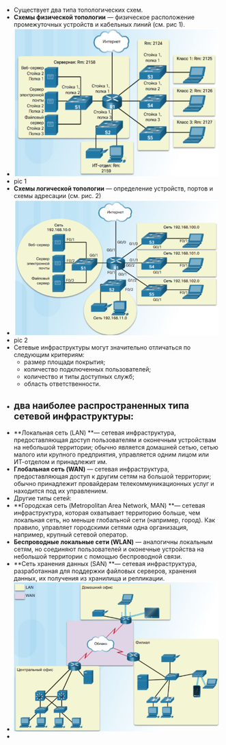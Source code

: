 - Существует два типа топологических схем.
- **Схемы физической топологии** — физическое расположение промежуточных устройств и кабельных линий (см. рис 1).
- ![image.png](../assets/image_1672478560967_0.png)
- pic 1
- **Схемы логической топологии** — определение устройств, портов и схемы адресации (см. рис. 2)
- ![image.png](../assets/image_1672478684761_0.png)
- pic 2
- Сетевые инфраструктуры могут значительно отличаться по следующим критериям:
	- размер площади покрытия;
	- количество подключенных пользователей;
	- количество и типы доступных служб;
	- область ответственности.
- ## два наиболее распространенных типа сетевой инфраструктуры:
- **Локальная сеть (LAN) **— сетевая инфраструктура, предоставляющая доступ пользователям и оконечным устройствам на небольшой территории; обычно является домашней сетью, сетью малого или крупного предприятия, управляется одним лицом или ИТ-отделом и принадлежит им.
- **Глобальная сеть (WAN)** — сетевая инфраструктура, предоставляющая доступ к другим сетям на большой территории; обычно принадлежит провайдерам телекоммуникационных услуг и находится под их управлением.
- Другие типы сетей:
- **Городская сеть (Metropolitan Area Network, MAN) **— сетевая инфраструктура, которая охватывает территорию больше, чем локальная сеть, но меньше глобальной сети (например, город). Как правило, управляет городскими сетями одна организация, например, крупный сетевой оператор.
- **Беспроводные локальные сети (WLAN)** — аналогичны локальным сетям, но соединяют пользователей и оконечные устройства на небольшой территории с помощью беспроводной связи.
- **Сеть хранения данных (SAN) **— сетевая инфраструктура, разработанная для поддержки файловых серверов, хранения данных, их получения из хранилища и репликации.
- ![image.png](../assets/image_1672480015696_0.png)
-